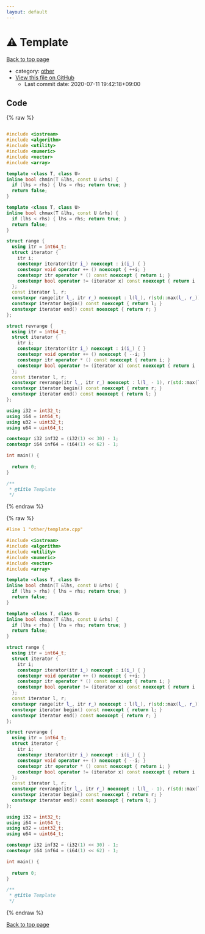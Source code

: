 ```yaml
---
layout: default
---
```


<!-- mathjax config similar to math.stackexchange -->
<script type="text/javascript" async
  src="https://cdnjs.cloudflare.com/ajax/libs/mathjax/2.7.5/MathJax.js?config=TeX-MML-AM_CHTML">
</script>
<script type="text/x-mathjax-config">
  MathJax.Hub.Config({
    TeX: { equationNumbers: { autoNumber: "AMS" }},
    tex2jax: {
      inlineMath: [ ['$','$'] ],
      processEscapes: true
    },
    "HTML-CSS": { matchFontHeight: false },
    displayAlign: "left",
    displayIndent: "2em"
  });
</script>

<script type="text/javascript" src="https://cdnjs.cloudflare.com/ajax/libs/jquery/3.4.1/jquery.min.js"></script>
<script src="https://cdn.jsdelivr.net/npm/jquery-balloon-js@1.1.2/jquery.balloon.min.js" integrity="sha256-ZEYs9VrgAeNuPvs15E39OsyOJaIkXEEt10fzxJ20+2I=" crossorigin="anonymous"></script>
<script type="text/javascript" src="../../assets/js/copy-button.js"></script>
<link rel="stylesheet" href="../../assets/css/copy-button.css" />


# :warning: Template

<a href="../../index.html">Back to top page</a>

* category: <a href="../../index.html#795f3202b17cb6bc3d4b771d8c6c9eaf">other</a>
* <a href="{{ site.github.repository_url }}/blob/master/other/template.cpp">View this file on GitHub</a>
    - Last commit date: 2020-07-11 19:42:18+09:00




## Code

<a id="unbundled"></a>
{% raw %}
```cpp

#include <iostream>
#include <algorithm>
#include <utility>
#include <numeric>
#include <vector>
#include <array>

template <class T, class U>
inline bool chmin(T &lhs, const U &rhs) {
  if (lhs > rhs) { lhs = rhs; return true; }
  return false;
}

template <class T, class U>
inline bool chmax(T &lhs, const U &rhs) {
  if (lhs < rhs) { lhs = rhs; return true; }
  return false;
}

struct range {
  using itr = int64_t;
  struct iterator {
    itr i;
    constexpr iterator(itr i_) noexcept : i(i_) { }
    constexpr void operator ++ () noexcept { ++i; }
    constexpr itr operator * () const noexcept { return i; }
    constexpr bool operator != (iterator x) const noexcept { return i != x.i; }
  };
  const iterator l, r;
  constexpr range(itr l_, itr r_) noexcept : l(l_), r(std::max(l_, r_)) { }
  constexpr iterator begin() const noexcept { return l; }
  constexpr iterator end() const noexcept { return r; }
};

struct revrange {
  using itr = int64_t;
  struct iterator {
    itr i;
    constexpr iterator(itr i_) noexcept : i(i_) { }
    constexpr void operator ++ () noexcept { --i; }
    constexpr itr operator * () const noexcept { return i; }
    constexpr bool operator != (iterator x) const noexcept { return i != x.i; }
  };
  const iterator l, r;
  constexpr revrange(itr l_, itr r_) noexcept : l(l_ - 1), r(std::max(l_, r_) - 1) { }
  constexpr iterator begin() const noexcept { return r; }
  constexpr iterator end() const noexcept { return l; }
};

using i32 = int32_t;
using i64 = int64_t;
using u32 = uint32_t;
using u64 = uint64_t;

constexpr i32 inf32 = (i32(1) << 30) - 1;
constexpr i64 inf64 = (i64(1) << 62) - 1;

int main() {
  
  return 0;
}

/**
 * @title Template
 */
```
{% endraw %}

<a id="bundled"></a>
{% raw %}
```cpp
#line 1 "other/template.cpp"

#include <iostream>
#include <algorithm>
#include <utility>
#include <numeric>
#include <vector>
#include <array>

template <class T, class U>
inline bool chmin(T &lhs, const U &rhs) {
  if (lhs > rhs) { lhs = rhs; return true; }
  return false;
}

template <class T, class U>
inline bool chmax(T &lhs, const U &rhs) {
  if (lhs < rhs) { lhs = rhs; return true; }
  return false;
}

struct range {
  using itr = int64_t;
  struct iterator {
    itr i;
    constexpr iterator(itr i_) noexcept : i(i_) { }
    constexpr void operator ++ () noexcept { ++i; }
    constexpr itr operator * () const noexcept { return i; }
    constexpr bool operator != (iterator x) const noexcept { return i != x.i; }
  };
  const iterator l, r;
  constexpr range(itr l_, itr r_) noexcept : l(l_), r(std::max(l_, r_)) { }
  constexpr iterator begin() const noexcept { return l; }
  constexpr iterator end() const noexcept { return r; }
};

struct revrange {
  using itr = int64_t;
  struct iterator {
    itr i;
    constexpr iterator(itr i_) noexcept : i(i_) { }
    constexpr void operator ++ () noexcept { --i; }
    constexpr itr operator * () const noexcept { return i; }
    constexpr bool operator != (iterator x) const noexcept { return i != x.i; }
  };
  const iterator l, r;
  constexpr revrange(itr l_, itr r_) noexcept : l(l_ - 1), r(std::max(l_, r_) - 1) { }
  constexpr iterator begin() const noexcept { return r; }
  constexpr iterator end() const noexcept { return l; }
};

using i32 = int32_t;
using i64 = int64_t;
using u32 = uint32_t;
using u64 = uint64_t;

constexpr i32 inf32 = (i32(1) << 30) - 1;
constexpr i64 inf64 = (i64(1) << 62) - 1;

int main() {
  
  return 0;
}

/**
 * @title Template
 */

```
{% endraw %}

<a href="../../index.html">Back to top page</a>

